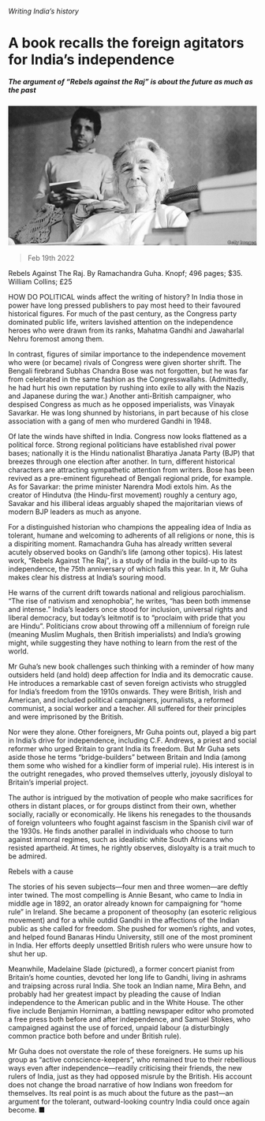 ###### Writing India’s history

# A book recalls the foreign agitators for India’s independence 

##### The argument of “Rebels against the Raj” is about the future as much as the past 

![image](images/20220219_CUP002_0.jpg) 

> Feb 19th 2022 

Rebels Against The Raj. By Ramachandra Guha. Knopf; 496 pages; $35. William Collins; £25

HOW DO POLITICAL winds affect the writing of history? In India those in power have long pressed publishers to pay most heed to their favoured historical figures. For much of the past century, as the Congress party dominated public life, writers lavished attention on the independence heroes who were drawn from its ranks, Mahatma Gandhi and Jawaharlal Nehru foremost among them.


In contrast, figures of similar importance to the independence movement who were (or became) rivals of Congress were given shorter shrift. The Bengali firebrand Subhas Chandra Bose was not forgotten, but he was far from celebrated in the same fashion as the Congresswallahs. (Admittedly, he had hurt his own reputation by rushing into exile to ally with the Nazis and Japanese during the war.) Another anti-British campaigner, who despised Congress as much as he opposed imperialists, was Vinayak Savarkar. He was long shunned by historians, in part because of his close association with a gang of men who murdered Gandhi in 1948.

Of late the winds have shifted in India. Congress now looks flattened as a political force. Strong regional politicians have established rival power bases; nationally it is the Hindu nationalist Bharatiya Janata Party (BJP) that breezes through one election after another. In turn, different historical characters are attracting sympathetic attention from writers. Bose has been revived as a pre-eminent figurehead of Bengali regional pride, for example. As for Savarkar: the prime minister Narendra Modi extols him. As the creator of Hindutva (the Hindu-first movement) roughly a century ago, Savakar and his illiberal ideas arguably shaped the majoritarian views of modern BJP leaders as much as anyone.

For a distinguished historian who champions the appealing idea of India as tolerant, humane and welcoming to adherents of all religions or none, this is a dispiriting moment. Ramachandra Guha has already written several acutely observed books on Gandhi’s life (among other topics). His latest work, “Rebels Against The Raj”, is a study of India in the build-up to its independence, the 75th anniversary of which falls this year. In it, Mr Guha makes clear his distress at India’s souring mood.

He warns of the current drift towards national and religious parochialism. “The rise of nativism and xenophobia”, he writes, “has been both immense and intense.” India’s leaders once stood for inclusion, universal rights and liberal democracy, but today’s leitmotif is to “proclaim with pride that you are Hindu”. Politicians crow about throwing off a millennium of foreign rule (meaning Muslim Mughals, then British imperialists) and India’s growing might, while suggesting they have nothing to learn from the rest of the world.

Mr Guha’s new book challenges such thinking with a reminder of how many outsiders held (and hold) deep affection for India and its democratic cause. He introduces a remarkable cast of seven foreign activists who struggled for India’s freedom from the 1910s onwards. They were British, Irish and American, and included political campaigners, journalists, a reformed communist, a social worker and a teacher. All suffered for their principles and were imprisoned by the British.

Nor were they alone. Other foreigners, Mr Guha points out, played a big part in India’s drive for independence, including C.F. Andrews, a priest and social reformer who urged Britain to grant India its freedom. But Mr Guha sets aside those he terms “bridge-builders” between Britain and India (among them some who wished for a kindlier form of imperial rule). His interest is in the outright renegades, who proved themselves utterly, joyously disloyal to Britain’s imperial project.

The author is intrigued by the motivation of people who make sacrifices for others in distant places, or for groups distinct from their own, whether socially, racially or economically. He likens his renegades to the thousands of foreign volunteers who fought against fascism in the Spanish civil war of the 1930s. He finds another parallel in individuals who choose to turn against immoral regimes, such as idealistic white South Africans who resisted apartheid. At times, he rightly observes, disloyalty is a trait much to be admired.

Rebels with a cause

The stories of his seven subjects—four men and three women—are deftly inter twined. The most compelling is Annie Besant, who came to India in middle age in 1892, an orator already known for campaigning for “home rule” in Ireland. She became a proponent of theosophy (an esoteric religious movement) and for a while outdid Gandhi in the affections of the Indian public as she called for freedom. She pushed for women’s rights, and votes, and helped found Banaras Hindu University, still one of the most prominent in India. Her efforts deeply unsettled British rulers who were unsure how to shut her up.

Meanwhile, Madelaine Slade (pictured), a former concert pianist from Britain’s home counties, devoted her long life to Gandhi, living in ashrams and traipsing across rural India. She took an Indian name, Mira Behn, and probably had her greatest impact by pleading the cause of Indian independence to the American public and in the White House. The other five include Benjamin Horniman, a battling newspaper editor who promoted a free press both before and after independence, and Samuel Stokes, who campaigned against the use of forced, unpaid labour (a disturbingly common practice both before and under British rule).

Mr Guha does not overstate the role of these foreigners. He sums up his group as “active conscience-keepers”, who remained true to their rebellious ways even after independence—readily criticising their friends, the new rulers of India, just as they had opposed misrule by the British. His account does not change the broad narrative of how Indians won freedom for themselves. Its real point is as much about the future as the past—an argument for the tolerant, outward-looking country India could once again become. ■

